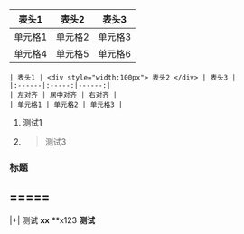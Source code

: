 | 表头1 | 表头2 | 表头3 |
|-------|-------|-------|
| 单元格1 | 单元格2 | 单元格3 |
| 单元格4 | 单元格5 | 单元格6 |

  <div style="font-size:14px">

    | 表头1 | <div style="width:100px"> 表头2 </div> | 表头3 |
    |:------|:-----:|------:|
    | 左对齐 | 居中对齐 | 右对齐 |
    | 单元格1 | 单元格2 | 单元格3 |

  </div>

1. 测试1

  22. > 测试3

  ### 标题
  =====
  -----
  |+| 测试
  **xx**
  **x123
  __测试__


